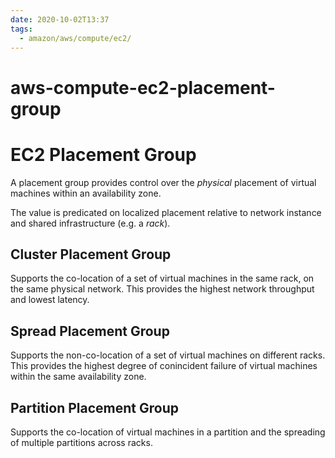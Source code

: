 ```yaml
---
date: 2020-10-02T13:37
tags:
  - amazon/aws/compute/ec2/
---
```


# aws-compute-ec2-placement-group

# EC2 Placement Group

A placement group provides control over the *physical* placement of virtual machines within an availability zone.

The value is predicated on localized placement relative to network instance and shared infrastructure (e.g. a *rack*).

## Cluster Placement Group

Supports the co-location of a set of virtual machines in the same rack, on the same physical network. This provides the highest network throughput and lowest latency.

## Spread Placement Group

Supports the non-co-location of a set of virtual machines on different racks. This provides the highest degree of conincident failure of virtual machines within the same availability zone.

## Partition Placement Group

Supports the co-location of virtual machines in a partition and the spreading of multiple partitions across racks.

